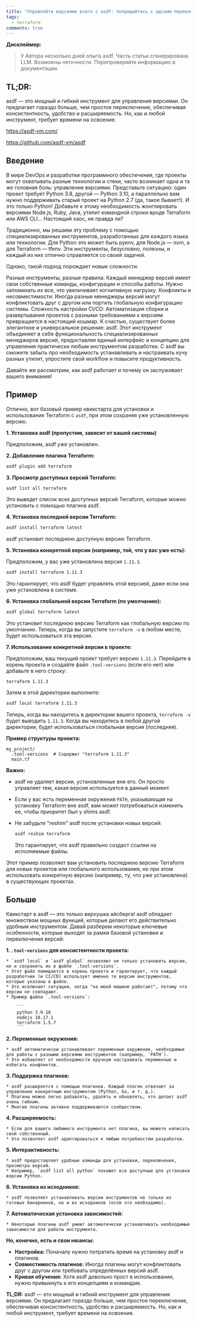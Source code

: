 ```yaml
---
title: "Управляйте версиями всего с asdf: попрощайтесь с адским переключением"
tags:
  - terraform
comments: true
---
```


**Дисклеймер:**

> У Автора несколько дней опыта asdf. Часть статьи сгенерирована LLM. Возможны неточности. Перепроверяйте информацию в документации.

## TL;DR:

asdf — это мощный и гибкий инструмент для управления версиями. Он предлагает гораздо больше, чем простое переключение, обеспечивая консистентность, удобство и расширяемость. Но, как и любой инструмент, требует времени на освоение.

<https://asdf-vm.com/>

<https://github.com/asdf-vm/asdf>

## Введение

В мире DevOps и разработки программного обеспечения, где проекты могут охватывать разные технологии и стеки, часто возникает одна и та же головная боль: управление версиями. Представьте ситуацию: один проект требует Python 3.8, другой — Python 3.10, а параллельно вам нужно поддерживать старый проект на Python 2.7 (да, такое бывает!). И это только Python! Добавьте к этому необходимость жонглировать версиями Node.js, Ruby, Java, утилит командной строки вроде Terraform или AWS CLI... Настоящий хаос, не правда ли?

Традиционно, мы решаем эту проблему с помощью специализированных инструментов, разработанных для каждого языка или технологии. Для Python это может быть pyenv, для Node.js — nvm, а для Terraform — tfenv. Эти инструменты, безусловно, полезны, и каждый из них отлично справляется со своей задачей.

Однако, такой подход порождает новые сложности:

Разные инструменты, разные правила: Каждый менеджер версий имеет свои собственные команды, конфигурации и способы работы. Нужно запоминать их все, что увеличивает когнитивную нагрузку.
Конфликты и несовместимости: Иногда разные менеджеры версий могут конфликтовать друг с другом или портить глобальную конфигурацию системы.
Сложность настройки CI/CD: Автоматизация сборки и развертывания проектов с разными требованиями к версиям превращается в настоящий кошмар.
К счастью, существует более элегантное и универсальное решение: asdf. Этот инструмент объединяет в себе функциональность специализированных менеджеров версий, предоставляя единый интерфейс и концепцию для управления практически любым инструментом разработки. С asdf вы сможете забыть про необходимость устанавливать и настраивать кучу разных утилит, упростите свой workflow и повысите продуктивность.

Давайте же рассмотрим, как asdf работает и почему он заслуживает вашего внимания!

## Пример

Отлично, вот базовый пример квикстарта для установки и использования Terraform с `asdf`, при этом сохраняя уже установленную версию.

**1. Установка asdf (пропустим, зависит от вашей системы)**

Предположим, asdf уже установлен.

**2. Добавление плагина Terraform:**

```bash
asdf plugin add terraform
```

**3. Просмотр доступных версий Terraform:**

```bash
asdf list all terraform
```

Это выведет список всех доступных версий Terraform, которые можно установить с помощью плагина asdf.

**4. Установка последней версии Terraform:**

```bash
asdf install terraform latest
```

asdf установит последнюю доступную версию Terraform.

**5. Установка конкретной версии (например, той, что у вас уже есть):**

Предположим, у вас уже установлена версия `1.11.3`.

```bash
asdf install terraform 1.11.3
```

Это гарантирует, что asdf будет управлять этой версией, даже если она уже установлена в системе.

**6. Установка глобальной версии Terraform (по умолчанию):**

```bash
asdf global terraform latest
```

Это установит последнюю версию Terraform как глобальную версию по умолчанию. Теперь, когда вы запустите `terraform -v` в любом месте, будет использоваться эта версия.

**7. Использование конкретной версии в проекте:**

Предположим, ваш текущий проект требует версию `1.11.3`. Перейдите в корень проекта и создайте файл `.tool-versions` (если его нет) или добавьте в него строку:

```
terraform 1.11.3
```

Затем в этой директории выполните:

```bash
asdf local terraform 1.11.3
```

Теперь, когда вы находитесь в директории вашего проекта, `terraform -v` будет выводить `1.11.3`. Когда вы находитесь в любой другой директории, будет использоваться глобальная версия (последняя).

**Пример структуры проекта:**

```
my_project/
  .tool-versions  # Содержит "terraform 1.11.3"
  main.tf
```

**Важно:**

* asdf не удаляет версии, установленные вне его. Он просто управляет тем, какая версия используется в данный момент.
* Если у вас есть переменная окружения `PATH`, указывающая на установку Terraform вне asdf, вам может потребоваться изменить ее, чтобы приоритет был у shims asdf.
* Не забудьте "reshim" asdf после установки новых версий:

    ```bash
    asdf reshim terraform
    ```

    Это гарантирует, что asdf правильно создаст ссылки на исполняемые файлы.

Этот пример позволяет вам установить последнюю версию Terraform для новых проектов или глобального использования, но при этом использовать конкретную версию (например, ту, что уже установлена) в существующих проектах.



## Больше

Квикстарт в asdf — это только верхушка айсберга! asdf обладает множеством мощных функций, которые делают его действительно удобным инструментом. Давай разберем некоторые ключевые особенности, которые выходят за рамки базовой установки и переключения версий:

**1.  `.tool-versions` для консистентности проекта:**

    * `asdf local` и `asdf global` позволяют не только установить версии, но и сохранить их в файле `.tool-versions`.
    * Этот файл помещается в корень проекта и гарантирует, что каждый разработчик (и CI/CD) использует именно те версии инструментов, которые указаны в файле.
    * Это исключает ситуации, когда "на моей машине работает", потому что версии не совпадают.
    * Пример файла `.tool-versions`:

        ```
        python 3.9.18
        nodejs 18.17.1
        terraform 1.5.7
        ```

**2.  Переменные окружения:**

    * asdf автоматически устанавливает переменные окружения, необходимые для работы с разными версиями инструментов (например, `PATH`).
    * Это избавляет от необходимости вручную настраивать переменные и избегать конфликтов.

**3.  Поддержка плагинов:**

    * asdf расширяется с помощью плагинов. Каждый плагин отвечает за управление конкретным инструментом (Python, Go, и т. д.).
    * Плагины можно легко добавлять, удалять и обновлять, что делает asdf очень гибким.
    * Многие плагины активно поддерживаются сообществом.

**4.  Расширяемость:**

    * Если для вашего любимого инструмента нет плагина, вы можете написать свой собственный.
    * Это позволяет asdf адаптироваться к любым потребностям разработки.

**5.  Интерактивность:**

    * asdf предоставляет удобные команды для установки, переключения, просмотра версий.
    * Например, `asdf list all python` покажет все доступные для установки версии Python.

**6.  Установка из исходников:**

    * asdf позволяет устанавливать версии инструментов не только из готовых бинарников, но и из исходников (если это необходимо).

**7.  Автоматическая установка зависимостей:**

    * Некоторые плагины asdf умеют автоматически устанавливать необходимые зависимости для работы инструмента.

**Но, конечно, есть и свои нюансы:**

* **Настройка:** Поначалу нужно потратить время на установку asdf и плагинов.
* **Совместимость плагинов:** Иногда плагины могут конфликтовать друг с другом или требовать определённых версий asdf.
* **Кривая обучения:** Хотя asdf довольно прост в использовании, нужно привыкнуть к его концепциям и командам.

**TL;DR:** asdf — это мощный и гибкий инструмент для управления версиями. Он предлагает гораздо больше, чем простое переключение, обеспечивая консистентность, удобство и расширяемость. Но, как и любой инструмент, требует времени на освоение.

